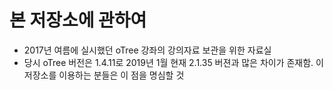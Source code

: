 # 본 저장소에 관하여

- 2017년 여름에 실시했던 oTree 강좌의 강의자료 보관을 위한 자료실
- 당시 oTree 버전은 1.4.11로 2019년 1월 현재 2.1.35 버젼과 많은 차이가 존재함. 이 저장소를 이용하는 분들은 이 점을 명심할 것
